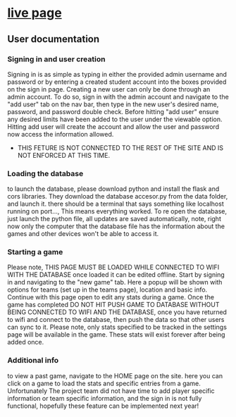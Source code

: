 # [live page](https://0ddsh33p.github.io/SoccerStats)

## User documentation

### Signing in and user creation
Signing in is as simple as typing in either the provided admin username and password or by entering a created student account into the boxes provided on the sign in page.
Creating a new user can only be done through an admin account. To do so, sign in with the admin account and navigate to the "add user" tab on the nav bar, then type in the new user's desired name, password, and password double check. Before hitting "add user" ensure any desired limits have been added to the user under the viewable option. Hitting add user will create the account and allow the user and password now access the information allowed.

- THIS FETURE IS NOT CONNECTED TO THE REST OF THE SITE AND IS NOT ENFORCED AT THIS TIME. 

### Loading the database
to launch the database, please download python and install the flask and cors libraries. They download the database accesor.py from the data folder, and launch it. there should be a terminal that says something like localhost running on port..., This means everything worked. To re open the database, just launch the python file, all updates are saved automatically, note, right now only the computer that the database file has the information about the games and other devices won't be able to access it.

### Starting a game
Please note, THIS PAGE MUST BE LOADED WHILE CONNECTED TO WIFI WITH THE DATABASE once loaded it can be edited offline. Start by signing in and navigating to the "new game" tab. Here a popup will be shown with options for teams (set up in the teams page), location and basic info. Continue with this page open to edit any stats during a game. Once the game has completed DO NOT HIT PUSH GAME TO DATABASE WITHOUT BEING CONNECTED TO WIFI AND THE DATABASE, once you have returned to wifi and connect to the database, then push the data so that other users can sync to it.
Please note, only stats specified to be tracked in the settings page will be available in the game. These stats will exist forever after being added once.


### Additional info
to view a past game, navigate to the HOME page on the site. here you can click on a game to load the stats and specific entries from a game. Unfortunately The project team did not have time to add player specific information or team specific information, and the sign in is not fully functional, hopefully these feature can be implemented next year!
